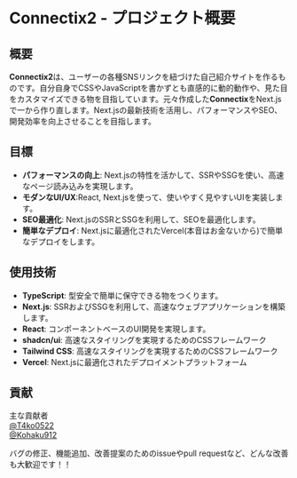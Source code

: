 # Connectix2 - プロジェクト概要

## 概要

**Connectix2**は、ユーザーの各種SNSリンクを紐づけた自己紹介サイトを作るものです。自分自身でCSSやJavaScriptを書かずとも直感的に動的動作や、見た目をカスタマイズできる物を目指しています。元々作成した**Connectix**をNext.jsで一から作り直します。Next.jsの最新技術を活用し、パフォーマンスやSEO、開発効率を向上させることを目指します。

## 目標

- **パフォーマンスの向上**: Next.jsの特性を活かして、SSRやSSGを使い、高速なページ読み込みを実現します。
- **モダンなUI/UX**:React, Next.jsを使って、使いやすく見やすいUIを実装します。
- **SEO最適化**: Next.jsのSSRとSSGを利用して、SEOを最適化します。
- **簡単なデプロイ**: Next.jsに最適化されたVercel(本音はお金ないから)で簡単なデプロイをします。

## 使用技術

- **TypeScript**: 型安全で簡単に保守できる物をつくります。
- **Next.js**: SSRおよびSSGを利用して、高速なウェブアプリケーションを構築します。
- **React**: コンポーネントベースのUI開発を実現します。
- **shadcn/ui**: 高速なスタイリングを実現するためのCSSフレームワーク
- **Tailwind CSS**: 高速なスタイリングを実現するためのCSSフレームワーク
- **Vercel**: Next.jsに最適化されたデプロイメントプラットフォーム

## 貢献
主な貢献者  
[@T4ko0522](https://github.com/T4ko0522)  
[@Kohaku912](https://github.com/Kohaku912)  
  
バグの修正、機能追加、改善提案のためのissueやpull requestなど、どんな改善も大歓迎です！！

